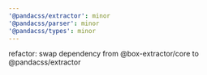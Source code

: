 ```yaml
---
'@pandacss/extractor': minor
'@pandacss/parser': minor
'@pandacss/types': minor
---
```


refactor: swap dependency from @box-extractor/core to @pandacss/extractor
